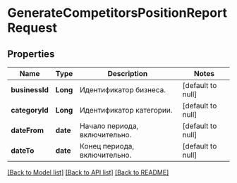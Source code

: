 # GenerateCompetitorsPositionReportRequest
## Properties

| Name | Type | Description | Notes |
|------------ | ------------- | ------------- | -------------|
| **businessId** | **Long** | Идентификатор бизнеса. | [default to null] |
| **categoryId** | **Long** | Идентификатор категории. | [default to null] |
| **dateFrom** | **date** | Начало периода, включительно. | [default to null] |
| **dateTo** | **date** | Конец периода, включительно. | [default to null] |

[[Back to Model list]](../README.md#documentation-for-models) [[Back to API list]](../README.md#documentation-for-api-endpoints) [[Back to README]](../README.md)

